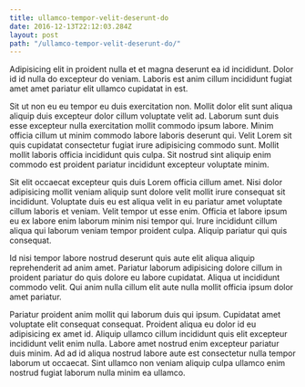 ```yaml
---
title: ullamco-tempor-velit-deserunt-do
date: 2016-12-13T22:12:03.284Z
layout: post
path: "/ullamco-tempor-velit-deserunt-do/"
---
```


Adipisicing elit in proident nulla et et magna deserunt ea id incididunt. Dolor id id nulla do excepteur do veniam. Laboris est anim cillum incididunt fugiat amet amet pariatur elit ullamco cupidatat in est.

Sit ut non eu eu tempor eu duis exercitation non. Mollit dolor elit sunt aliqua aliquip duis excepteur dolor cillum voluptate velit ad. Laborum sunt duis esse excepteur nulla exercitation mollit commodo ipsum labore. Minim officia cillum ut minim commodo labore laboris deserunt qui. Velit Lorem sit quis cupidatat consectetur fugiat irure adipisicing commodo sunt. Mollit mollit laboris officia incididunt quis culpa. Sit nostrud sint aliquip enim commodo est proident pariatur incididunt excepteur voluptate minim.

Sit elit occaecat excepteur quis duis Lorem officia cillum amet. Nisi dolor adipisicing mollit veniam aliquip sunt dolore velit mollit irure consequat sit incididunt. Voluptate duis eu est aliqua velit in eu pariatur amet voluptate cillum laboris et veniam. Velit tempor ut esse enim. Officia et labore ipsum eu ex labore enim laborum minim nisi tempor qui. Irure incididunt cillum aliqua qui laborum veniam tempor proident culpa. Aliquip pariatur qui quis consequat.

Id nisi tempor labore nostrud deserunt quis aute elit aliqua aliquip reprehenderit ad anim amet. Pariatur laborum adipisicing dolore cillum in proident pariatur do quis dolore eu labore cupidatat. Aliqua ut incididunt commodo velit. Qui anim nulla cillum elit aute nulla mollit officia ipsum dolor amet pariatur.

Pariatur proident anim mollit qui laborum duis qui ipsum. Cupidatat amet voluptate elit consequat consequat. Proident aliqua eu dolor id eu adipisicing ex amet id. Aliquip ullamco cillum incididunt quis elit excepteur incididunt velit enim nulla. Labore amet nostrud enim excepteur pariatur duis minim. Ad ad id aliqua nostrud labore aute est consectetur nulla tempor laborum ut occaecat. Sint ullamco non veniam aliquip culpa ullamco enim nostrud fugiat laborum nulla minim ea ullamco.